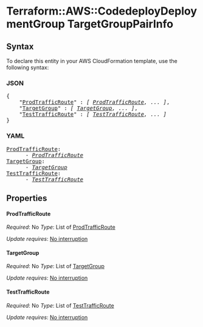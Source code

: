 # Terraform::AWS::CodedeployDeploymentGroup TargetGroupPairInfo

## Syntax

To declare this entity in your AWS CloudFormation template, use the following syntax:

### JSON

<pre>
{
    "<a href="#prodtrafficroute" title="ProdTrafficRoute">ProdTrafficRoute</a>" : <i>[ <a href="targetgrouppairinfo-prodtrafficroute.md">ProdTrafficRoute</a>, ... ]</i>,
    "<a href="#targetgroup" title="TargetGroup">TargetGroup</a>" : <i>[ <a href="targetgrouppairinfo-targetgroup.md">TargetGroup</a>, ... ]</i>,
    "<a href="#testtrafficroute" title="TestTrafficRoute">TestTrafficRoute</a>" : <i>[ <a href="targetgrouppairinfo-testtrafficroute.md">TestTrafficRoute</a>, ... ]</i>
}
</pre>

### YAML

<pre>
<a href="#prodtrafficroute" title="ProdTrafficRoute">ProdTrafficRoute</a>: <i>
      - <a href="targetgrouppairinfo-prodtrafficroute.md">ProdTrafficRoute</a></i>
<a href="#targetgroup" title="TargetGroup">TargetGroup</a>: <i>
      - <a href="targetgrouppairinfo-targetgroup.md">TargetGroup</a></i>
<a href="#testtrafficroute" title="TestTrafficRoute">TestTrafficRoute</a>: <i>
      - <a href="targetgrouppairinfo-testtrafficroute.md">TestTrafficRoute</a></i>
</pre>

## Properties

#### ProdTrafficRoute

_Required_: No
_Type_: List of <a href="targetgrouppairinfo-prodtrafficroute.md">ProdTrafficRoute</a>

_Update requires_: [No interruption](https://docs.aws.amazon.com/AWSCloudFormation/latest/UserGuide/using-cfn-updating-stacks-update-behaviors.html#update-no-interrupt)

#### TargetGroup

_Required_: No
_Type_: List of <a href="targetgrouppairinfo-targetgroup.md">TargetGroup</a>

_Update requires_: [No interruption](https://docs.aws.amazon.com/AWSCloudFormation/latest/UserGuide/using-cfn-updating-stacks-update-behaviors.html#update-no-interrupt)

#### TestTrafficRoute

_Required_: No
_Type_: List of <a href="targetgrouppairinfo-testtrafficroute.md">TestTrafficRoute</a>

_Update requires_: [No interruption](https://docs.aws.amazon.com/AWSCloudFormation/latest/UserGuide/using-cfn-updating-stacks-update-behaviors.html#update-no-interrupt)

